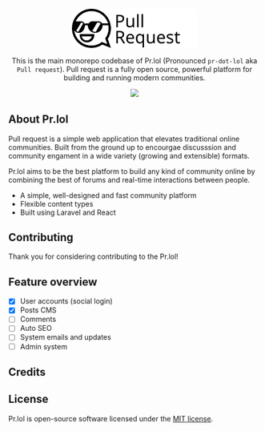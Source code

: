 <p align="center"><img src="public/image/pr-icons/pull-request.svg" width="250"></p>
<p align="center">
    This is the main monorepo codebase of Pr.lol (Pronounced <code>pr-dot-lol</code> aka <code>Pull request</code>). Pull request is a fully open source, powerful platform for building and running modern communities. 
</p>
<p align="center">

<img src="https://travis-ci.org/Pr-lol/pr.lol.svg?branch=master" />

</p>

## About Pr.lol
Pull request is a simple web application that elevates traditional online communities. Built from the ground up to encourgae discusssion and community engament in a wide variety (growing and extensible) formats.

Pr.lol aims to be the best platform to build any kind of community online by combining the best of forums and real-time interactions between people. 

- A simple, well-designed and fast community platform
- Flexible content types
- Built using Laravel and React

## Contributing
Thank you for considering contributing to the Pr.lol! 

## Feature overview
- [x] User accounts (social login) 
- [x] Posts CMS
- [ ] Comments
- [ ] Auto SEO
- [ ] System emails and updates
- [ ] Admin system

## Credits


## License
Pr.lol is open-source software licensed under the [MIT license](https://opensource.org/licenses/MIT).
